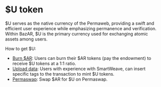 # $U token

$U serves as the native currency of the Permaweb, providing a swift and efficient user experience while emphasizing permanence and verification. Within BazAR, $U is the primary currency used for exchanging atomic assets among users.

How to get $U:

- [Burn $AR](https://getu.arweave.dev/#/burn/): Users can burn their $AR tokens (pay the endowment) to receive $U tokens at a 1:1 ratio.
- [Upload data](https://u-wiki.g8way.io/#/en/developer-Guide): Users with experience with SmartWeave, can insert specific tags to the transaction to mint $U tokens.
- [Permaswap](https://app.permaswap.network/): Swap $AR for $U on Permaswap.
